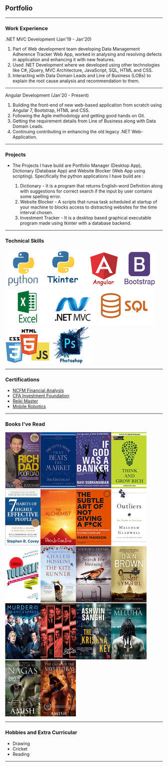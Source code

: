 ## Portfolio

---

### Work Experience 

.NET MVC Development (Jan'19 - Jan'20)
1. Part of Web development team developing Data Management Adherence Tracker Web App, worked in analysing and resolving defects in application and enhancing it with new features.
2. Used .NET Development where we developed using other technologies like C#, jQuery, MVC Architecture, JavaScript, SQL, HTML and CSS.
3. Interacting with Data Domain Leads and Line of Business (LOBs) to explain the root cause analysis and recommendation to them.

---
Angular Development (Jan'20 - Present)
1. Building the front-end of new web-based application from scratch using Angular 7, Bootstrap, HTML and CSS.
2. Following the Agile methodology and getting good hands on Git.
3. Getting the requirement details from Line of Business along with Data Domain Leads.
4. Continuing contributing in enhancing the old legacy .NET Web-Application.

---

### Projects

- The Projects I have build are Portfolio Manager (Desktop App), Dictionary (Database App) and Website Blocker (Web App using scripting). Specifically the python applications I have build are :

	1. Dictionary - It is a program that returns English-word Definition along with suggestions for correct search if the input by user contains some spelling error. 
	2. Website Blocker - A scripts that runsa task scheduled at startup of your machine to blocks access to distracting websites for the time interval chosen.
	3. Investment Tracker - It is a desktop based graphical executable program made using tkinter with a database backend.

---

### Technical Skills

<img src="images/python.png?raw=true"/><img src="images/tkinter.png?raw=true"/>
<img src="images/angular.png?raw=true"/><img src="images/bootstrap.png?raw=true"/>
<img src="images/excel.png?raw=true"/><img src="images/dotnetmvc.png?raw=true"/>
<img src="images/sql.png?raw=true"/><img src="images/htmlcssjs.png?raw=true"/>
<img src="images/photoshop.png?raw=true"/>

---

### Certifications

- [NCFM Financial Analysis](/pdf/ncfm.pdf)
- [CFA Investment Foundation](/pdf/ncfm.pdf)
- [Reiki Master](/pdf/ncfm.pdf)
- [Mobile Robotics](/pdf/ncfm.pdf)

---

### Books I've Read

<img width="113" height="179" src="images/books/richdad.jpg?raw=true"/><img width="113" height="179" src="images/books/beatmarket.jpg?raw=true"/><img width="113" height="179" src="images/books/godbanker.jpg?raw=true"/><im width="113" height="179" src="images/books/winfriends.jpg?raw=true"/><img width="113" height="179" src="images/books/thinkngrowrich.jpg?raw=true"/><img width="113" height="179" src="images/books/7habits.jpg?raw=true"/><img width="113" height="179" src="images/books/alchemist.jpg?raw=true"/><img width="113" height="179" src="images/books/subtleart.jpg?raw=true"/><img width="113" height="179" src="images/books/outliers.jpg?raw=true"/><img width="113" height="179" src="images/books/chooseyourself.jpg?raw=true"/><img width="113" height="179" src="images/books/kiterunner.jpg?raw=true"/><img width="113" height="179" src="images/books/manssearch.jpg?raw=true"/><img width="113" height="179" src="images/books/lostsymbol.jpg?raw=true"/><img width="113" height="179" src="images/books/orientexpress.jpg?raw=true"/><img width="113" height="179" src="images/books/therewerenone.jpg?raw=true"/><img width="113" height="179" src="images/books/krishnakey.jpg?raw=true"/><img width="113" height="179" src="images/books/shiva1.jpg?raw=true"/><img width="113" height="179" src="images/books/shiva2.jpg?raw=true"/><img width="113" height="179" src="images/books/shiva3.jpg?raw=true"/>

---

### Hobbies and Extra Curricular

- Drawing
- Cricket
- Reading

---
